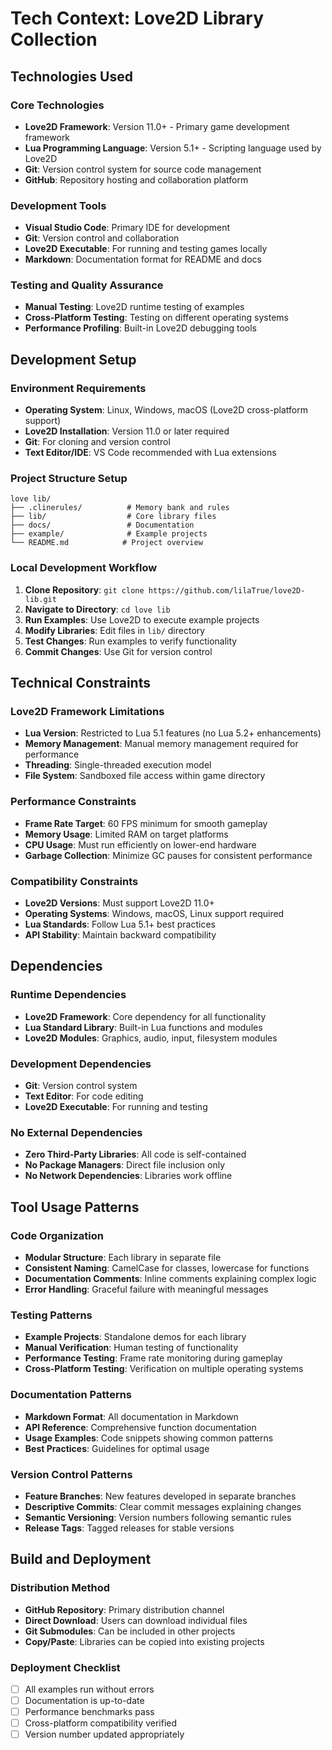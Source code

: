 # Tech Context: Love2D Library Collection

## Technologies Used

### Core Technologies
- **Love2D Framework**: Version 11.0+ - Primary game development framework
- **Lua Programming Language**: Version 5.1+ - Scripting language used by Love2D
- **Git**: Version control system for source code management
- **GitHub**: Repository hosting and collaboration platform

### Development Tools
- **Visual Studio Code**: Primary IDE for development
- **Git**: Version control and collaboration
- **Love2D Executable**: For running and testing games locally
- **Markdown**: Documentation format for README and docs

### Testing and Quality Assurance
- **Manual Testing**: Love2D runtime testing of examples
- **Cross-Platform Testing**: Testing on different operating systems
- **Performance Profiling**: Built-in Love2D debugging tools

## Development Setup

### Environment Requirements
- **Operating System**: Linux, Windows, macOS (Love2D cross-platform support)
- **Love2D Installation**: Version 11.0 or later required
- **Git**: For cloning and version control
- **Text Editor/IDE**: VS Code recommended with Lua extensions

### Project Structure Setup
```
love lib/
├── .clinerules/          # Memory bank and rules
├── lib/                  # Core library files
├── docs/                 # Documentation
├── example/              # Example projects
└── README.md            # Project overview
```

### Local Development Workflow
1. **Clone Repository**: `git clone https://github.com/lilaTrue/love2D-lib.git`
2. **Navigate to Directory**: `cd love lib`
3. **Run Examples**: Use Love2D to execute example projects
4. **Modify Libraries**: Edit files in `lib/` directory
5. **Test Changes**: Run examples to verify functionality
6. **Commit Changes**: Use Git for version control

## Technical Constraints

### Love2D Framework Limitations
- **Lua Version**: Restricted to Lua 5.1 features (no Lua 5.2+ enhancements)
- **Memory Management**: Manual memory management required for performance
- **Threading**: Single-threaded execution model
- **File System**: Sandboxed file access within game directory

### Performance Constraints
- **Frame Rate Target**: 60 FPS minimum for smooth gameplay
- **Memory Usage**: Limited RAM on target platforms
- **CPU Usage**: Must run efficiently on lower-end hardware
- **Garbage Collection**: Minimize GC pauses for consistent performance

### Compatibility Constraints
- **Love2D Versions**: Must support Love2D 11.0+
- **Operating Systems**: Windows, macOS, Linux support required
- **Lua Standards**: Follow Lua 5.1+ best practices
- **API Stability**: Maintain backward compatibility

## Dependencies

### Runtime Dependencies
- **Love2D Framework**: Core dependency for all functionality
- **Lua Standard Library**: Built-in Lua functions and modules
- **Love2D Modules**: Graphics, audio, input, filesystem modules

### Development Dependencies
- **Git**: Version control system
- **Text Editor**: For code editing
- **Love2D Executable**: For running and testing

### No External Dependencies
- **Zero Third-Party Libraries**: All code is self-contained
- **No Package Managers**: Direct file inclusion only
- **No Network Dependencies**: Libraries work offline

## Tool Usage Patterns

### Code Organization
- **Modular Structure**: Each library in separate file
- **Consistent Naming**: CamelCase for classes, lowercase for functions
- **Documentation Comments**: Inline comments explaining complex logic
- **Error Handling**: Graceful failure with meaningful messages

### Testing Patterns
- **Example Projects**: Standalone demos for each library
- **Manual Verification**: Human testing of functionality
- **Performance Testing**: Frame rate monitoring during gameplay
- **Cross-Platform Testing**: Verification on multiple operating systems

### Documentation Patterns
- **Markdown Format**: All documentation in Markdown
- **API Reference**: Comprehensive function documentation
- **Usage Examples**: Code snippets showing common patterns
- **Best Practices**: Guidelines for optimal usage

### Version Control Patterns
- **Feature Branches**: New features developed in separate branches
- **Descriptive Commits**: Clear commit messages explaining changes
- **Semantic Versioning**: Version numbers following semantic rules
- **Release Tags**: Tagged releases for stable versions

## Build and Deployment

### Distribution Method
- **GitHub Repository**: Primary distribution channel
- **Direct Download**: Users can download individual files
- **Git Submodules**: Can be included in other projects
- **Copy/Paste**: Libraries can be copied into existing projects

### Deployment Checklist
- [ ] All examples run without errors
- [ ] Documentation is up-to-date
- [ ] Performance benchmarks pass
- [ ] Cross-platform compatibility verified
- [ ] Version number updated appropriately
